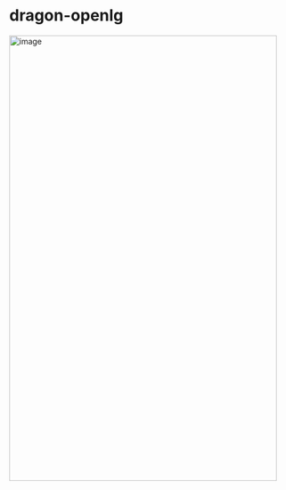 # dragon-openlg
<img width="480" height="800" alt="image" src="https://github.com/user-attachments/assets/41b02c7b-1d21-4068-abf3-8e1b99c6e9ee" />
